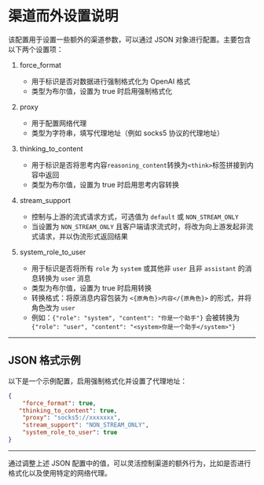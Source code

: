 # 渠道而外设置说明

该配置用于设置一些额外的渠道参数，可以通过 JSON 对象进行配置。主要包含以下两个设置项：

1. force_format
    - 用于标识是否对数据进行强制格式化为 OpenAI 格式
    - 类型为布尔值，设置为 true 时启用强制格式化

2. proxy
    - 用于配置网络代理
    - 类型为字符串，填写代理地址（例如 socks5 协议的代理地址）

3. thinking_to_content
   - 用于标识是否将思考内容`reasoning_content`转换为`<think>`标签拼接到内容中返回
   - 类型为布尔值，设置为 true 时启用思考内容转换
4. stream_support
   - 控制与上游的流式请求方式，可选值为 `default` 或 `NON_STREAM_ONLY`
   - 当设置为 `NON_STREAM_ONLY` 且客户端请求流式时，将改为向上游发起非流式请求，并以伪流形式返回结果

5. system_role_to_user
   - 用于标识是否将所有 `role` 为 `system` 或其他非 `user` 且非 `assistant` 的消息转换为 `user` 消息
   - 类型为布尔值，设置为 true 时启用转换
   - 转换格式：将原消息内容包装为 `<{原角色}>内容</{原角色}>` 的形式，并将角色改为 `user`
   - 例如：`{"role": "system", "content": "你是一个助手"}` 会被转换为 `{"role": "user", "content": "<system>你是一个助手</system>"}`

--------------------------------------------------------------

## JSON 格式示例

以下是一个示例配置，启用强制格式化并设置了代理地址：

```json
{
    "force_format": true,
   "thinking_to_content": true,
    "proxy": "socks5://xxxxxxx",
    "stream_support": "NON_STREAM_ONLY",
    "system_role_to_user": true
}
```

--------------------------------------------------------------

通过调整上述 JSON 配置中的值，可以灵活控制渠道的额外行为，比如是否进行格式化以及使用特定的网络代理。
